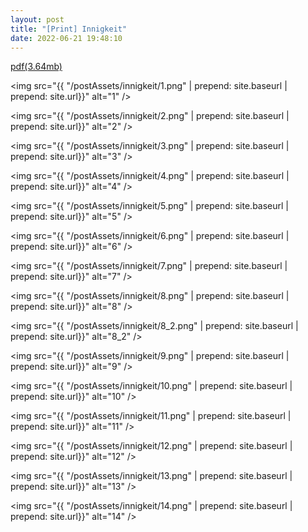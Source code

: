 ```yaml
---
layout: post
title: "[Print] Innigkeit"
date: 2022-06-21 19:48:10
---
```


<!-- HOW TO EMBED GITHUB IMAGES JEKYLL: https://stackoverflow.com/questions/69023928/github-pages-with-jekyll-not-showing-images-in-md-post -->

[pdf(3.64mb)](https://spoisseroux.com/postAssets/innigkeit/INNIGKEIT.pdf)

<img src="{{ "/postAssets/innigkeit/1.png" | prepend: site.baseurl | prepend: site.url}}" alt="1" />

<img src="{{ "/postAssets/innigkeit/2.png" | prepend: site.baseurl | prepend: site.url}}" alt="2" />

<img src="{{ "/postAssets/innigkeit/3.png" | prepend: site.baseurl | prepend: site.url}}" alt="3" />

<img src="{{ "/postAssets/innigkeit/4.png" | prepend: site.baseurl | prepend: site.url}}" alt="4" />

<img src="{{ "/postAssets/innigkeit/5.png" | prepend: site.baseurl | prepend: site.url}}" alt="5" />

<img src="{{ "/postAssets/innigkeit/6.png" | prepend: site.baseurl | prepend: site.url}}" alt="6" />

<img src="{{ "/postAssets/innigkeit/7.png" | prepend: site.baseurl | prepend: site.url}}" alt="7" />

<img src="{{ "/postAssets/innigkeit/8.png" | prepend: site.baseurl | prepend: site.url}}" alt="8" />

<img src="{{ "/postAssets/innigkeit/8_2.png" | prepend: site.baseurl | prepend: site.url}}" alt="8_2" />

<img src="{{ "/postAssets/innigkeit/9.png" | prepend: site.baseurl | prepend: site.url}}" alt="9" />

<img src="{{ "/postAssets/innigkeit/10.png" | prepend: site.baseurl | prepend: site.url}}" alt="10" />

<img src="{{ "/postAssets/innigkeit/11.png" | prepend: site.baseurl | prepend: site.url}}" alt="11" />

<img src="{{ "/postAssets/innigkeit/12.png" | prepend: site.baseurl | prepend: site.url}}" alt="12" />

<img src="{{ "/postAssets/innigkeit/13.png" | prepend: site.baseurl | prepend: site.url}}" alt="13" />

<img src="{{ "/postAssets/innigkeit/14.png" | prepend: site.baseurl | prepend: site.url}}" alt="14" />